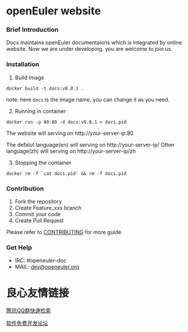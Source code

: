 # openEuler website

### Brief Introduction

Docs maintains openEuler documentaions which is integrated by online website. Now we are under developing.
you are welcome to join us.

### Installation

1. Build Image

```
docker build -t docs:v0.0.1 .
```

note: here ```docs``` is the image name, you can change it as you need.

2. Running in container

```
docker run -p 80:80 -d docs:v0.0.1 > docs.pid
```

The website will serving on http://your-server-ip:80

The defalut language(en) will serving on http://your-server-ip/
Other language(zh) will serving on http://your-server-ip/zh

3. Stopping the container

```
docker rm -f `cat docs.pid` && rm -f docs.pid
```


### Contribution

1. Fork the repository
2. Create Feature_xxx branch
3. Commit your code
4. Create Pull Request

Please refer to [CONTRIBUTING](./CONTRIBUTING.md) for more guide.

### Get Help

- IRC: #openeuler-doc
- MAIL: dev@openeuler.org




 # 良心友情链接

[腾讯QQ群快速检索](http://u.720life.cn/s/8cf73f7c)

[软件免费开发论坛](http://u.720life.cn/s/bbb01dc0)